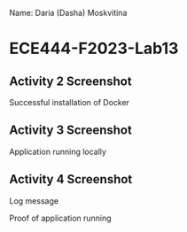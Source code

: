 Name: Daria (Dasha) Moskvitina  

# ECE444-F2023-Lab13
## Activity 2 Screenshot
Successful installation of Docker

## Activity 3 Screenshot
Application running locally

## Activity 4 Screenshot
Log message

Proof of application running
